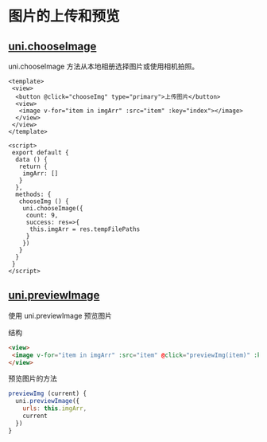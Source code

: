 # 图片的上传和预览

## [uni.chooseImage](https://uniapp.dcloud.io/api/media/image?id=chooseimage)

uni.chooseImage 方法从本地相册选择图片或使用相机拍照。

```vue
<template>
 <view>
  <button @click="chooseImg" type="primary">上传图片</button>
  <view>
   <image v-for="item in imgArr" :src="item" :key="index"></image>
  </view>
 </view>
</template>

<script>
 export default {
  data () {
   return {
    imgArr: []
   }
  },
  methods: {
   chooseImg () {
    uni.chooseImage({
     count: 9,
     success: res=>{
      this.imgArr = res.tempFilePaths
     }
    })
   }
  }
 }
</script>
```

## [uni.previewImage](https://uniapp.dcloud.io/api/media/image?id=unipreviewimageobject)

使用 uni.previewImage 预览图片

结构

```html
<view>
 <image v-for="item in imgArr" :src="item" @click="previewImg(item)" :key="item"></image>
</view>
```

预览图片的方法

```js
previewImg (current) {
  uni.previewImage({
    urls: this.imgArr,
    current
  })
}
```
